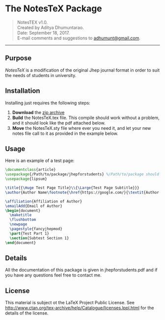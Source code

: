 # The NotesTeX Package

> NotesTEX v1.0.  
> Created by Aditya Dhumuntarao.  
> Date: September 18, 2017.  
> E-mail comments and suggestions to adhumunt@gmail.com.  
---
## Purpose
_NotesTeX_ is a modification of the original Jhep journal format in order to suit the needs of students in university. 

## Installation
Installing just requires the following steps:

1. **Download** the [zip archive](https://github.com/Adhumunt/NotesTeX/XXX)
2. **Build** the NotesTeX.tex file. This compile should work without a problem, and it should look like the pdf attached below.
3. **Move** the NotesTeX.sty file where ever you need it, and let your new notes file call to it as provided in the example below.

## Usage
Here is an example of a test page:

```latex
\documentclass{article}
\usepackage{/Path/to/package/jhepforstudents} %/Path/to/package should be replaced with package location
\usepackage{lipsum}

\title{{\Huge Test Page Title}\\{\Large{Test Page Subtitle}}}
\author{Author Name\footnote{\href{https://google.com/}{\textit{Author Website}}}}

\affiliation{Affiliation of Author}
\emailAdd{Email of Author}
\begin{document}
  \maketitle
  \flushbottom
  \newpage
  \pagestyle{fancyjhepmod}
  \part{Test Part 1}
  \section{Subtest Section 1}
\end{document}
```

## Details
All the documentation of this package is given in jhepforstudents.pdf and if you have any questions feel free to contact me.


## License
This material is subject ot the LaTeX Project Public License. See http://www.ctan.org/tex-archive/help/Catalogue/licenses.lppl.html for the details of the license.